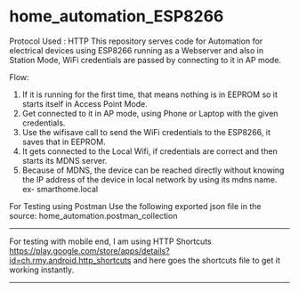 # home_automation_ESP8266
Protocol Used : HTTP
This repository serves code for Automation for electrical devices using ESP8266 running as a Webserver and also in Station Mode, WiFi credentials are passed by connecting to it in AP mode.

Flow:
1. If it is running for the first time, that means nothing is in EEPROM so it starts itself in Access Point Mode.
2. Get connected to it in AP mode, using Phone or Laptop with the given credentials.
3. Use the wifisave call to send the WiFi credentials to the ESP8266, it saves that in EEPROM.
4. It gets connected to the Local Wifi, if credentials are correct and then starts its MDNS server.
5. Because of MDNS, the device can be reached directly without knowing the IP address of the device in local network by using its mdns name. ex- smarthome.local


For Testing using Postman Use the following exported json file in the source:
home_automation.postman_collection
***


For testing with mobile end, I am using HTTP Shortcuts
https://play.google.com/store/apps/details?id=ch.rmy.android.http_shortcuts
and here goes the shortcuts file to get it working instantly.
****

